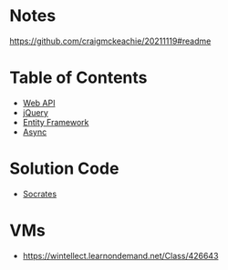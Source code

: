 # Notes

https://github.com/craigmckeachie/20211119#readme

# Table of Contents

- [Web API](WebAPI.md)
- [jQuery](jQuery.md)
- [Entity Framework](EntityFramework.md)
- [Async](Async.md)
<!-- - [CSS](CSS.md)
- [JavaScript](JavaScript.md) -->

# Solution Code

- [Socrates](https://github.com/craigmckeachie/Socrates)

# VMs

- https://wintellect.learnondemand.net/Class/426643
<!-- - Microsoft Account
craigdmckeachie@gmail.com -->

